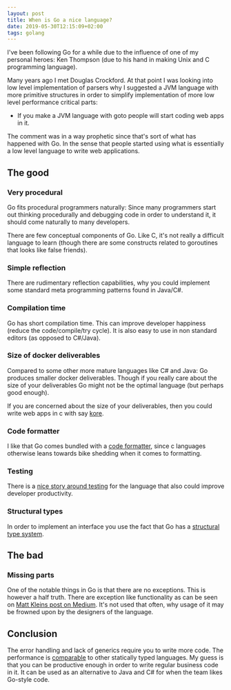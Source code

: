 ```yaml
---
layout: post
title: When is Go a nice language?
date: 2019-05-30T12:15:09+02:00
tags: golang
---
```


I've been following Go for a while due to the influence of one of my personal heroes: Ken Thompson (due to his hand in making Unix and C programming language).

Many years ago I met Douglas Crockford. At that point I was looking into low level implementation of parsers why I suggested a JVM language with more primitive structures in order to simplify implementation of more low level performance critical parts:

- If you make a JVM language with goto people will start coding web apps in it.

The comment was in a way prophetic since that's sort of what has happened with Go. In the sense that people started using what is essentially a low level language to write web applications.

## The good

### Very procedural

Go fits procedural programmers naturally: Since many programmers start out thinking procedurally and debugging code in order to understand it, it should come naturally to many developers.

There are few conceptual components of Go. Like C, it's not really a difficult language to learn (though there are some constructs related to goroutines that looks like false friends).

### Simple reflection

There are rudimentary reflection capabilities, why you could implement some standard meta programming patterns found in Java/C#.

### Compilation time

Go has short compilation time. This can improve developer happiness (reduce the code/compile/try cycle). It is also easy to use in non standard editors (as opposed to  C#/Java).

### Size of docker deliverables

Compared to some other more mature languages like  C# and Java: Go produces smaller docker deliverables. Though if you really care about the size of your deliverables Go might not be the optimal language (but perhaps good enough).

If you are concerned about the size of your deliverables, then you could write web apps in c with say [kore](https://kore.io/).

### Code formatter

I like that Go comes bundled with a [code formatter](https://blog.golang.org/go-fmt-your-code), since c languages otherwise leans towards bike shedding when it comes to formatting.

### Testing

There is a [nice story around testing](https://golang.org/pkg/testing/) for the language that also could improve developer productivity.

### Structural types

In order to implement an interface you use the fact that Go has a [structural type system](https://en.wikipedia.org/wiki/Structural_type_system).

## The bad

### Missing parts

One of the notable things in Go is that there are no exceptions. This is however a half truth. There are exception like functionality as can be seen on [Matt Kleins post on Medium](https://medium.com/@mattklein123/exceptional-go-1dd1488a6a47). It's not used that often, why usage of it may be frowned upon by the designers of the language.

## Conclusion

The error handling and lack of generics require you to write more code. The performance is [comparable](https://www.ageofascent.com/2019/02/04/asp-net-core-saturating-10gbe-at-7-million-requests-per-second/) to other statically typed languages. My guess is that you can be productive enough in order to write regular business code in it. It can be used as an alternative to Java and C# for when the team likes Go-style code.
